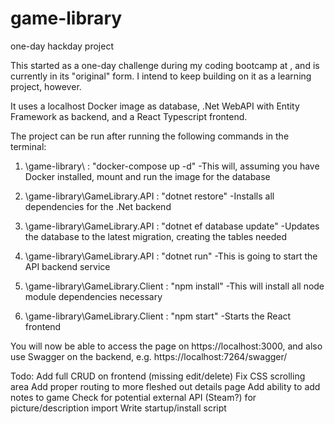 # game-library
</salt> one-day hackday project

This started as a one-day challenge during my coding bootcamp at </salt>, and is currently in its "original" form. I intend to keep building on it as a learning project, however.

It uses a localhost Docker image as database, .Net WebAPI with Entity Framework as backend, and a React Typescript frontend.

The project can be run after running the following commands in the terminal:

1. \game-library\ : "docker-compose up -d"
-This will, assuming you have Docker installed, mount and run the image for the database

2. \game-library\GameLibrary.API : "dotnet restore"
-Installs all dependencies for the .Net backend

3. \game-library\GameLibrary.API : "dotnet ef database update"
-Updates the database to the latest migration, creating the tables needed

4. \game-library\GameLibrary.API : "dotnet run"
-This is going to start the API backend service

5. \game-library\GameLibrary.Client : "npm install"
-This will install all node module dependencies necessary

6. \game-library\GameLibrary.Client : "npm start"
-Starts the React frontend

You will now be able to access the page on https://localhost:3000, and also use Swagger on the backend, e.g. https://localhost:7264/swagger/


Todo:
Add full CRUD on frontend (missing edit/delete)
Fix CSS scrolling area
Add proper routing to more fleshed out details page
Add ability to add notes to game
Check for potential external API (Steam?) for picture/description import
Write startup/install script
